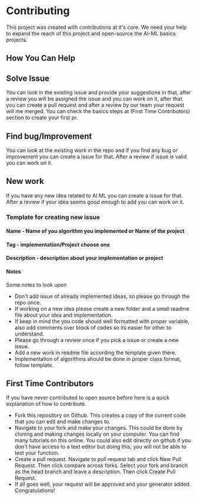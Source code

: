 # Contributing

This project was created with contributions at it's core. We need your help to expand the reach of this project and open-source the AI-ML basics projects.

## How You Can Help

## Solve Issue
You can look in the existing issue and provide your suggestions in that, after a review you will be assigned the issue and you can work on it, after that you can create a pull request and after a review by our team your request will me merged. You can check the basics steps at (First Time Contributors) section to create your first pr.

## Find bug/Improvement 
You can look at the existing work in the repo and if you find any bug or improvement you can create a issue for that. After a review if issue is valid you can work on it.

## New work
If you have any new idea related to AI ML you can create a issue for that. After a review if your idea seems good enough to add you can work on it.

### Template for creating new issue
#### Name - Name of you algorithm you implemented or Name of the project
#### Tag - implementation/Project choose one
#### Description - description about your implementation or project

#### Notes
Some notes to look upon 
* Don't add issue of already implemented ideas, so please go through the repo once.
* If working on a new idea please create a new folder and a small readme file about your idea and implementation.
* If keep in mind the you code should well formatted with proper variable, also add comments over block of codes so its easier for other to understand. 
* Please go through a review once if you pick a issue or create a new issue.
* Add a new work in readme file according the template given there.
* Implementation of algorithms should be done in proper class format, follow template.

## First Time Contributors
If you have never contributed to open source before here is a quick explanation of how to contribute.

* Fork this repository on Github. This creates a copy of the current code that you can edit and make changes to.
* Navigate to your fork and make your changes. This could be done by cloning and making changes locally on your computer. You can find many tutorials on this online. You could also edit directly on github if you don't have access to a text editor but doing this, you will not be able to test your function.
* Create a pull request. Navigate to  pull request tab and click New Pull Request. Then click compare across forks. Select your fork and branch as the head branch and leave a description. Then click Create Pull Request.
* If all goes well, your request will be approved and your generator added. Congratulations!